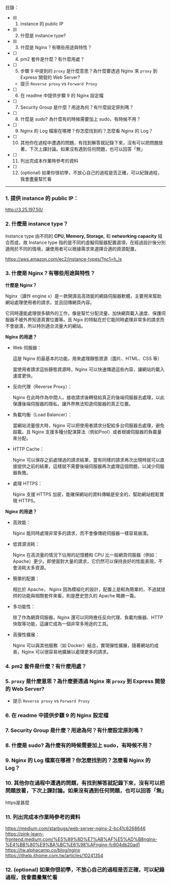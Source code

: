 目錄：
- [x] 1. instance 的 public IP
- [x] 2. 什麼是 instance type?
- [x] 3. 什麼是 Nginx？有哪些用途與特性？
- [ ] 4. pm2 套件是什麼？有什麼用處？

- [ ] 5. 步驟 9 中提到的 `proxy` 是什麼意思？為什麼要透過 Nginx 來 `proxy` 到 Express 開發的 Web Server?
  - 提示 `Reverse proxy` vs `Forward Proxy`
- [ ] 6. 在 readme 中提供步驟 9 的 Nginx 設定檔
- [ ] 7. Security Group 是什麼？用途為何？有什麼設定原則嗎？
- [ ] 8. 什麼是 sudo? 為什麼有的時候需要加上 sudo，有時候不用？
- [ ] 9. Nginx 的 Log 檔案在哪裡？你怎麼找到的？怎麼看 Nginx 的 Log？
- [ ] 10. 其他你在過程中遭遇的問題，有找到解答就記錄下來，沒有可以把問題放著，下次上課討論。如果沒有遇到任何問題，也可以回答「無」
- [ ] 11. 列出完成本作業時參考的資料
- [ ] 12. (optional) 如果你很初學，不放心自己的過程是否正確，可以紀錄過程，我會盡量幫忙看
- - -
### 1. 提供 instance 的 public IP：
http://3.25.197.50/

### 2. 什麼是 instance type？
Instance type 由不同的 **CPU, Memory, Storage,** 和 **networking capacity** 組合而成，故 Instance type 指的是不同的虛擬伺服器配置選項，在經過設計後分別適用於不同的情境，讓使用者可以根據需求來選擇合適的資源配置。

https://aws.amazon.com/ec2/instance-types/?nc1=h_ls

### 3. 什麼是 Nginx？有哪些用途與特性？

**什麼是 Nginx？**

Nginx（讀作 engine x）是一款開源且高效能的網路伺服器軟體，主要用來幫助網站處理使用者的請求，並且回傳網頁內容。

它同時還能處理很多額外的工作，像是幫忙分配流量、加快網頁載入速度、保護伺服器不被外界知道真實位置等。且 Ngix 的特點在於它能同時處理非常多的請求而不會崩潰，所以特別適合流量大的網站。

**Nginx 的用途？**

- Web 伺服器：

    這是 Nginx 的最基本的功能，用來處理靜態資源（圖片、HTML、CSS 等）
    
    當使用者請求這些靜態資源時，Nginx 可以快速傳遞這些內容，讓網站的載入速度更快。

- 反向代理（Reverse Proxy）：

    Nginx 在此時作為中間人，接收請求後轉發給真正的後端伺服器去處理，以此保護後端伺服器的隱私，讓外界無法知道伺服器的真正位置。

- 負載均衡（Load Balancer）：

    當網站流量很大時，Nginx 可以把使用者請求分配給多台伺服器去處理，避免超載。且 Nginx 支援多種分配演算法（例如Pool）或者根據伺服器的負載量來分配。

- HTTP Cache：

    Nginx 可以保存之前處理過的請求結果，當有同樣的請求再次出現時就可以直接提供之前的結果，這樣就不需要後端伺服器再次處理這個問題，以減少伺服器負擔。

- 處理 HTTPS：

    Nginx 支援 HTTPS 加密，能確保網站的資料傳輸是安全的，幫助網站輕鬆實現 HTTPS。

**Nginx 的用途？**

- 高效能：
    
    Nginx 能同時處理非常多的請求，而不會像傳統伺服器一樣容易崩潰。

- 低資源消耗：
    
    Nginx 在高流量的情況下佔用的記憶體和 CPU 比一般網頁伺服器（例如：Apache）更少。即使面對大量的請求，它仍然可以保持良好的性能表現，不會消耗太多資源。

- 簡單的配置：
    
    相比於 Apache， Nginx 因為模組化的設計，配置上是較為簡單的，不過就提供的功能與相關套件來看，則是歷史悠久的 Apache 略勝一籌。

- 多功能性：
    
    除了作為網頁伺服器，Nginx 還可以同時擔任反向代理、負載均衡器、HTTP 快取等功能，這讓它成為一個非常多用途的工具。

- 高彈性擴展：
  
  Nginx 可以與其他服務（如 Docker）結合，實現彈性擴展，隨著網站的成長，Nginx 可以很容易地擴展以處理更多的請求。

### 4. pm2 套件是什麼？有什麼用處？

### 5.  `proxy` 是什麼意思？為什麼要透過 Nginx 來 `proxy` 到 Express 開發的 Web Server?
- 提示 `Reverse proxy` vs `Forward Proxy`
  
### 6. 在 readme 中提供步驟 9 的 Nginx 設定檔

### 7. Security Group 是什麼？用途為何？有什麼設定原則嗎？

### 8. 什麼是 sudo? 為什麼有的時候需要加上 sudo，有時候不用？

### 9.  Nginx 的 Log 檔案在哪裡？你怎麼找到的？怎麼看 Nginx 的 Log？

### 10.  其他你在過程中遭遇的問題，有找到解答就記錄下來，沒有可以把問題放著，下次上課討論。如果沒有遇到任何問題，也可以回答「無」
https是甚麼

### 11.  列出完成本作業時參考的資料
https://medium.com/starbugs/web-server-nginx-2-bc41c6268646
https://pink-learn-frontend.medium.com/%E5%89%8D%E7%AB%AF%E5%AD%B8nginx-%E4%BB%80%E9%BA%BC%E6%98%AFnginx-fc604db20ad1
https://tw.alphacamp.co/blog/nginx
https://ithelp.ithome.com.tw/articles/10241354

### 12.  (optional) 如果你很初學，不放心自己的過程是否正確，可以紀錄過程，我會盡量幫忙看